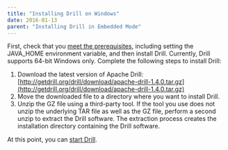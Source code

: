 ```yaml
---
title: "Installing Drill on Windows"
date: 2016-01-13
parent: "Installing Drill in Embedded Mode"
---
```

First, check that you [meet the prerequisites]({{site.baseurl}}/docs/embedded-mode-prerequisites), including setting the JAVA_HOME environment variable, and then install Drill. Currently, Drill supports 64-bit Windows only. Complete the following steps to install Drill:

1. Download the latest version of Apache Drill:  [http://getdrill.org/drill/download/apache-drill-1.4.0.tar.gz](http://getdrill.org/drill/download/apache-drill-1.4.0.tar.gz)
2. Move the downloaded file to a directory where you want to install Drill.
3. Unzip the GZ file using a third-party tool. If the tool you use does not unzip the underlying TAR file as well as the GZ file, perform a second unzip to extract the Drill software. The extraction process creates the installation directory containing the Drill software. 

At this point, you can [start Drill]({{site.baseurl}}/docs/starting-drill-on-windows). 
